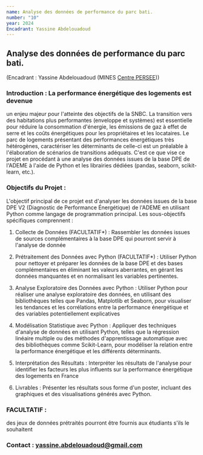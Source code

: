 ```yaml
---
name: Analyse des données de performance du parc bati.
number: "10"
year: 2024
Encadrant: Yassine Abdelouadoud
---
```


## Analyse des données de performance du parc bati.

(Encadrant : Yassine Abdelouadoud (MINES [Centre PERSEE](https://www.minesparis.psl.eu/recherche/18-centres-de-recherche-5-domaines-disciplinaires/energetiques-et-procedes/le-centre-persee/)))


### Introduction : La performance énergétique des logements est devenue
un enjeu majeur pour l'atteinte des objectifs de la SNBC. La transition
vers des habitations plus performantes (enveloppe et systèmes) est
essentielle pour réduire la consommation d\'énergie, les émissions de
gaz à effet de serre et les coûts énergétiques pour les propriétaires et
les locataires. Le parc de logements présentant des performances
énergétiques très hétérogènes, caractériser les déterminants de celle-ci
est un préalable à l'élaboration de scénarios de transitions adéquats.
C'est ce que vise ce projet en procédant à une analyse des données
issues de la base DPE de l'ADEME à l'aide de Python et les librairies
dédiées (pandas, seaborn, scikit-learn, etc.).

### Objectifs du Projet :
L\'objectif principal de ce projet est d\'analyser les données issues de la base DPE V2 (Diagnostic de
Performance Énergétique) de l'ADEME en utilisant Python comme langage de
programmation principal. Les sous-objectifs spécifiques comprennent :

1.  Collecte de Données (FACULTATIF\*) : Rassembler les données issues
    de sources complémentaires à la base DPE qui pourront servir à
    l'analyse de donnée

2.  Prétraitement des Données avec Python (FACULTATIF\*) : Utiliser
    Python pour nettoyer et préparer les données de la base DPE et des
    bases complémentaires en éliminant les valeurs aberrantes, en gérant
    les données manquantes et en normalisant les variables pertinentes.

3.  Analyse Exploratoire des Données avec Python : Utiliser Python pour
    réaliser une analyse exploratoire des données, en utilisant des
    bibliothèques telles que Pandas, Matplotlib et Seaborn, pour
    visualiser les tendances et les corrélations entre la performance
    énergétique et des variables potentiellement explicatives

4.  Modélisation Statistique avec Python : Appliquer des techniques
    d\'analyse de données en utilisant Python, telles que la régression
    linéaire multiple ou des méthodes d\'apprentissage automatique avec
    des bibliothèques comme Scikit-Learn, pour modéliser la relation
    entre la performance énergétique et les différents déterminants.

5.  Interprétation des Résultats : Interpréter les résultats de
    l\'analyse pour identifier les facteurs les plus influents sur la
    performance énergétique des logements en France

6.  Livrables : Présenter les résultats sous forme d'un poster, incluant
    des graphiques et des visualisations générés avec Python.

### FACULTATIF :
des jeux de données prétraités pourront être fournis aux étudiants s'ils le souhaitent

### Contact : yassine.abdelouadoud@gmail.com
